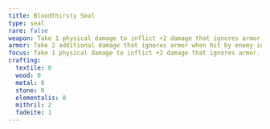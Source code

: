 ```yaml
---
title: Bloodthirsty Seal
type: seal
rare: false
weapon: Take 1 physical damage to inflict +2 damage that ignores armor.
armor: Take 2 additional damage that ignores armor when hit by enemy in close range; they take 4 physical damage that also ignores armor in return.
focus: Take 1 physical damage to inflict +2 damage that ignores armor.
crafting:
  textile: 0
  wood: 0
  metal: 0
  stone: 0
  elementalis: 0
  mithril: 2
  fadeite: 1
---
```

